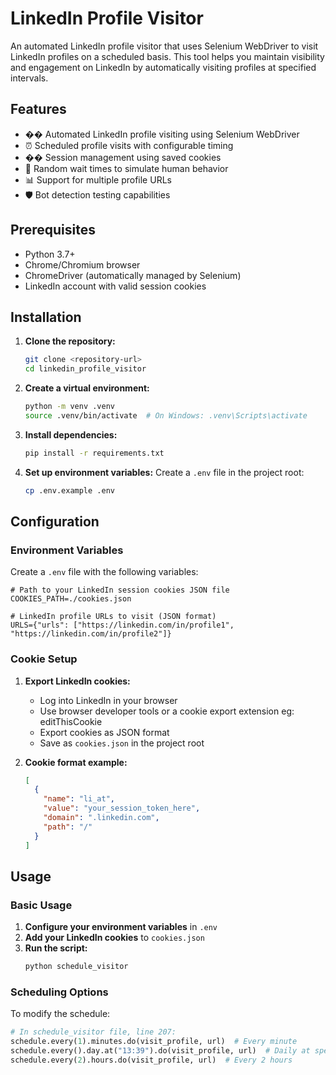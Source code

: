 # LinkedIn Profile Visitor

An automated LinkedIn profile visitor that uses Selenium WebDriver to visit LinkedIn profiles on a scheduled basis. This tool helps you maintain visibility and engagement on LinkedIn by automatically visiting profiles at specified intervals.


## Features

- �� Automated LinkedIn profile visiting using Selenium WebDriver
- ⏰ Scheduled profile visits with configurable timing
- �� Session management using saved cookies
- 🔄 Random wait times to simulate human behavior
- 📊 Support for multiple profile URLs
- 🛡️ Bot detection testing capabilities

## Prerequisites

- Python 3.7+
- Chrome/Chromium browser
- ChromeDriver (automatically managed by Selenium)
- LinkedIn account with valid session cookies

## Installation

1. **Clone the repository:**
   ```bash
   git clone <repository-url>
   cd linkedin_profile_visitor
   ```

2. **Create a virtual environment:**
   ```bash
   python -m venv .venv
   source .venv/bin/activate  # On Windows: .venv\Scripts\activate
   ```

3. **Install dependencies:**
   ```bash
   pip install -r requirements.txt
   ```

4. **Set up environment variables:**
   Create a `.env` file in the project root:
   ```bash
   cp .env.example .env
   ```

## Configuration

### Environment Variables

Create a `.env` file with the following variables:

```env
# Path to your LinkedIn session cookies JSON file
COOKIES_PATH=./cookies.json

# LinkedIn profile URLs to visit (JSON format)
URLS={"urls": ["https://linkedin.com/in/profile1", "https://linkedin.com/in/profile2"]}
```

### Cookie Setup

1. **Export LinkedIn cookies:**
   - Log into LinkedIn in your browser
   - Use browser developer tools or a cookie export extension eg: editThisCookie
   - Export cookies as JSON format
   - Save as `cookies.json` in the project root

2. **Cookie format example:**
   ```json
   [
     {
       "name": "li_at",
       "value": "your_session_token_here",
       "domain": ".linkedin.com",
       "path": "/"
     }
   ]
   ```

## Usage

### Basic Usage

1. **Configure your environment variables** in `.env`
2. **Add your LinkedIn cookies** to `cookies.json`
3. **Run the script:**
   ```bash
   python schedule_visitor
   ```

### Scheduling Options

To modify the schedule:

```python
# In schedule_visitor file, line 207:
schedule.every(1).minutes.do(visit_profile, url)  # Every minute
schedule.every().day.at("13:39").do(visit_profile, url)  # Daily at specific time
schedule.every(2).hours.do(visit_profile, url)  # Every 2 hours
```